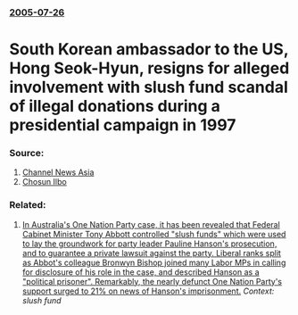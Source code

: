 ### [2005-07-26](/news/2005/07/26/index.md)

#  South Korean ambassador to the US, Hong Seok-Hyun, resigns for alleged involvement with slush fund scandal of illegal donations during a presidential campaign in 1997 




### Source:

1. [Channel News Asia](http://www.channelnewsasia.com/stories/afp_asiapacific/view/159867/1/.html)
2. [Chosun Ilbo](http://english.chosun.com/w21data/html/news/200507/200507260002.html)

### Related:

1. [ In Australia's One Nation Party case, it has been revealed that Federal Cabinet Minister Tony Abbott controlled "slush funds" which were used to lay the groundwork for party leader Pauline Hanson's prosecution, and to guarantee a private lawsuit against the party. Liberal ranks split as Abbot's colleague Bronwyn Bishop joined many Labor MPs in calling for disclosure of his role in the case, and described Hanson as a "political prisoner". Remarkably, the nearly defunct One Nation Party's support surged to 21% on news of Hanson's imprisonment.](/news/2003/08/25/in-australia-s-one-nation-party-case-it-has-been-revealed-that-federal-cabinet-minister-tony-abbott-controlled-slush-funds-which-were-us.md) _Context: slush fund_
